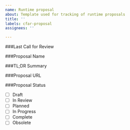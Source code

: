 ```yaml
---
name: Runtime proposal
about: Template used for tracking of runtime proposals
title: ''
labels: cfar-proposal
assignees: ''

---
```


###Last Call for Review

###Proposal Name

###TL;DR Summary

###Proposal URL

###Proposal Status
-[ ] Draft
-[ ] In Review
-[ ] Planned
-[ ] In Progress
-[ ] Complete
-[ ] Obsolete
